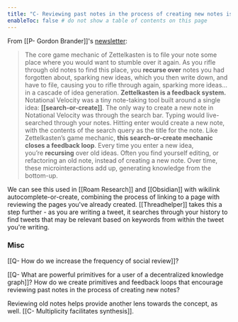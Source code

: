 ```yaml
---
title: "C- Reviewing past notes in the process of creating new notes is a key user behavior to promote synthesis"
enableToc: false # do not show a table of contents on this page
---
```

From [[P- Gordon Brander]]'s [newsletter](https://subconscious.substack.com/p/knowledge-gardening-is-recursive?utm_source=url):

> The core game mechanic of Zettelkasten is to file your note some place where you would want to stumble over it again. As you rifle through old notes to find this place, you __recurse over__ notes you had forgotten about, sparking new ideas, which you then write down, and have to file, causing you to rifle through again, sparking more ideas… in a cascade of idea generation. **Zettelkasten is a feedback system.**
> Notational Velocity was a tiny note-taking tool built around a single idea: **[[search-or-create]]**.
> The only way to create a new note in Notational Velocity was through the search bar. Typing would live-searched through your notes. Hitting enter would create a new note, with the contents of the search query as the title for the note.
> Like Zettelkasten’s game mechanic, **this search-or-create mechanic closes a feedback loop**. Every time you enter a new idea, you’re __recursing__ over old ideas. Often you find yourself editing, or refactoring an old note, instead of creating a new note. Over time, these microinteractions add up, generating knowledge from the bottom-up.

We can see this used in [[Roam Research]] and [[Obsidian]] with wikilink autocomplete-or-create, combining the process of linking to a page with reviewing the pages you've already created. [[Threadhelper]] takes this a step further - as you are writing a tweet, it searches through your history to find tweets that may be relevant based on keywords from within the tweet you're writing.

### Misc

[[Q- How do we increase the frequency of social review]]? 

[[Q- What are powerful primitives for a user of a decentralized knowledge graph]]? How do we create primitives and feedback loops that encourage reviewing past notes in the process of creating new notes?

Reviewing old notes helps provide another lens towards the concept, as well. [[C- Multiplicity facilitates synthesis]].